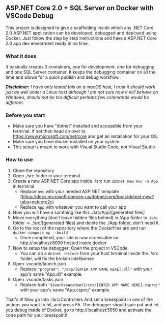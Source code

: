 

## ASP.NET Core 2.0 + SQL Server on Docker with VSCode Debug

This project is designed to give a scaffolding inside which any .NET Core 2.0 ASP.NET application can be developed, debugged and deployed using Docker. Just follow the step by step instructions and have a ASP.NET Core 2.0 app dev enviorment ready in no time. 

### What it does
It basically creates 3 containers, one for development, one for debugging and one SQL Server container. It keeps the debugging container on all the time and allows for a quick publish and debug workflow..

***Disclaimer:** I have only tested this on a macOS host, I trust it should work just as well under a Linux host although I am not sure how it will behave on Windows, should not be too difficult perhaps few commands would be different.*

### Before you start
- Make sure you have "dotnet" installed and accessible from your terminal. If not then head on over to https://www.microsoft.com/net/core and get an installation for your OS.
- Make sure you have docker installed on your system.
- This setup is meant to work with Visual Studio Code, not Visual Studio

### How to use
1. Clone the repository
2. Open ./src folder in your terminal
3. Create a new ASP.NET Core app inside ./src run `dotnet new mvc -n App` in terminal
	- Replace `mvc` with your needed ASP.NET template (https://docs.microsoft.com/en-us/dotnet/core/tools/dotnet-new?tabs=netcore2x)
	- Replace `App` with whatever you want to call your app
4. Now you will have a somthing like this ./src/App/[generated files]
5. Move everything (don't leave hidden files behind) in /App folder to ./src folder -> ./src/[generated files] and delete the ./App folder, don't need it.
6. Go to the root of the repository where the Dockerfiles are and run `docker-compose up --build`
	- Once completed, your site is now accessable on http://localhost:8000 hosted inside docker
6. Now to setup the debugger: Open the project in VSCode
	- You can do a `dotnet restore` from your host terminal inside the ./src folder, will fix the broken intellisense
7. Open .vscode/launch.json
	- Replace `"program": "/app/[ENTER APP NAME HERE].dll"` with your app's name "App.dll" example.
8. Open .vscode/tasks.json
	- Replace both `"${workspaceRoot}/src/[ENTER APP NAME HERE].csproj"` with your app's name "App.csproj" example.

That's it! Now go into ./src/Controllers And set a breakpoint in one of the actions you want to hit, and press F5. The debugger should spin put and let you debug inside of Docker, go to http://localhost:5050 and activate the code path for your breakpoint!



